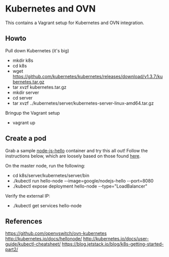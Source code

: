 Kubernetes and OVN
==================

This contains a Vagrant setup for Kubernetes and OVN integration.

Howto
-----

Pull down Kubernetes (it's big)

* mkdir k8s
* cd k8s
* wget https://github.com/kubernetes/kubernetes/releases/download/v1.3.7/kubernetes.tar.gz
* tar xvzf kubernetes.tar.gz
* mkdir server
* cd server
* tar xvzf ../kubernetes/server/kubernetes-server-linux-amd64.tar.gz

Bringup the Vagrant setup

* vagrant up

Create a pod
------------

Grab a sample [node-js-hello][1] container and try this all out! Follow the
instructions below, which are loosely based on those found [here][2].

On the master node, run the following:

* cd k8s/server/kubernetes/server/bin
* ./kubectl run hello-node --image=google/nodejs-hello --port=8080
* ./kubectl expose deployment hello-node --type="LoadBalancer"

Verify the external IP:

* ./kubectl get services hello-node

[1]: https://hub.docker.com/r/google/nodejs-hello/
[2]: http://kubernetes.io/docs/hellonode/

References
----------

https://github.com/openvswitch/ovn-kubernetes
http://kubernetes.io/docs/hellonode/
http://kubernetes.io/docs/user-guide/kubectl-cheatsheet/
https://blog.jetstack.io/blog/k8s-getting-started-part2/
